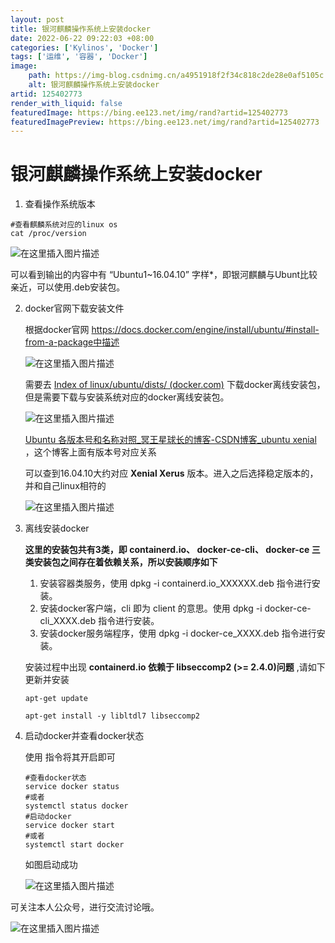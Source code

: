 ```yaml
---
layout: post
title: 银河麒麟操作系统上安装docker
date: 2022-06-22 09:22:03 +08:00
categories: ['Kylinos', 'Docker']
tags: ['运维', '容器', 'Docker']
image:
    path: https://img-blog.csdnimg.cn/a4951918f2f34c818c2de28e0af5105c.png#pic_center?x-oss-process=image/resize,m_fixed,h_150
    alt: 银河麒麟操作系统上安装docker
artid: 125402773
render_with_liquid: false
featuredImage: https://bing.ee123.net/img/rand?artid=125402773
featuredImagePreview: https://bing.ee123.net/img/rand?artid=125402773
---
```


# 银河麒麟操作系统上安装docker

1. 查看操作系统版本

```
#查看麒麟系统对应的linux os
cat /proc/version

```

![在这里插入图片描述](https://i-blog.csdnimg.cn/blog_migrate/3853ba04e374ffd9cd08c65d45c51e8e.png#pic_center)

可以看到输出的内容中有 “Ubuntu1~16.04.10” 字样*，即银河麒麟与Ubunt比较亲近，可以使用.deb安装包。

2. docker官网下载安装文件

   根据docker官网 https://docs.docker.com/engine/install/ubuntu/#install-from-a-package中描述
     
   ![在这里插入图片描述](https://i-blog.csdnimg.cn/blog_migrate/3ed797a7b2a558ec832a4596b4f63eeb.png#pic_center)
     
   需要去
   [Index of linux/ubuntu/dists/ (docker.com)](https://download.docker.com/linux/ubuntu/dists/)
   下载docker离线安装包，但是需要下载与安装系统对应的docker离线安装包。
     
   ![在这里插入图片描述](https://i-blog.csdnimg.cn/blog_migrate/914bbcd68712df571e7e08c0b8341013.png#pic_center)
     
   [Ubuntu 各版本号和名称对照_冥王星球长的博客-CSDN博客_ubuntu xenial](https://blog.csdn.net/songfulu/article/details/85310273)
   ，这个博客上面有版本号对应关系

   可以查到16.04.10大约对应
   **Xenial Xerus**
   版本。进入之后选择稳定版本的，并和自己linux相符的
     
   ![在这里插入图片描述](https://i-blog.csdnimg.cn/blog_migrate/5e9117cdcb699d3433c86d6867fa3c50.png#pic_center)
3. 离线安装docker

   **这里的安装包共有3类，即 containerd.io、 docker-ce-cli、 docker-ce 三类安装包之间存在着依赖关系，所以安装顺序如下**

   1. 安装容器类服务，使用 dpkg -i containerd.io_XXXXXX.deb 指令进行安装。
   2. 安装docker客户端，cli 即为 client 的意思。使用 dpkg -i docker-ce-cli_XXXX.deb 指令进行安装。
   3. 安装docker服务端程序，使用 dpkg -i docker-ce_XXXX.deb 指令进行安装。

   安装过程中出现
   **containerd.io 依赖于 libseccomp2 (>= 2.4.0)问题**
   ,请如下更新并安装

   ```shell
   apt-get update

   apt-get install -y libltdl7 libseccomp2

   ```
4. 启动docker并查看docker状态

   使用 指令将其开启即可

   ```shell
   #查看docker状态
   service docker status
   #或者
   systemctl status docker 
   #启动docker
   service docker start 
   #或者
   systemctl start docker 

   ```

   如图启动成功
     
   ![在这里插入图片描述](https://i-blog.csdnimg.cn/blog_migrate/254744f76e7d4daeb5836a849fd4208e.png#pic_center)

可关注本人公众号，进行交流讨论哦。
  
![在这里插入图片描述](https://i-blog.csdnimg.cn/blog_migrate/9ff7d8fe1131fc84d10055684e0a9b9c.png#pic_center)